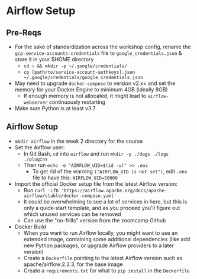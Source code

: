 # Airflow Setup
## Pre-Reqs
- For the sake of standardization across the workshop config, rename the `gcp-service-accounts-credentials` file to `google_credentials.json` & store it in your $HOME directory
    - `cd ~ && mkdir -p ~/.google/credentials/`
    - `cp [path/to/service-account-authkeys].json ~/.google/credentials/google_credentials.json`
- May need to upgrade `docker-compose` to version v2.x+ and set the memory for your Docker Engine to minimum 4GB (ideally 8GB)
    - If enough memory is not allocated, it might lead to `airflow-webserver` continuously restarting
- Make sure Python is at least v3.7

## Airflow Setup
- `mkdir airflow` in the week 2 directory for the course
- Set the Airflow user:
    - In Git Bash, `cd` into `airflow` and run `mkdir -p ./dags ./logs ./plugins`
    - Then run `echo -e "AIRFLOW_UID=$(id -u)" >> .env`
        - To get rid of the warning `("AIRFLOW_UID is not set")`, edit `.env` file to have this: `AIRFLOW_UID=50000`
- Import the official Docker setup file from the latest Airflow version:
    - Run `curl -LfO 'https://airflow.apache.org/docs/apache-airflow/stable/docker-compose.yaml'`
    - It could be overwhelming to see a lot of services in here, but this is only a quick-start template, and as you proceed you'll figure out which unused services can be removed
    - Can use the "no-frills" version from the zoomcamp Github
- Docker Build
    - When you want to run Airflow locally, you might want to use an extended image, containing some additional dependencies (like add new Python packages, or upgrade Airflow providers to a later version)
    - Create a `Dockerfile` pointing to the latest Airflow version such as apache/airflow:2.2.3, for the base image
    - Create a `requirements.txt` for what to `pip install` in the `Dockerfile`